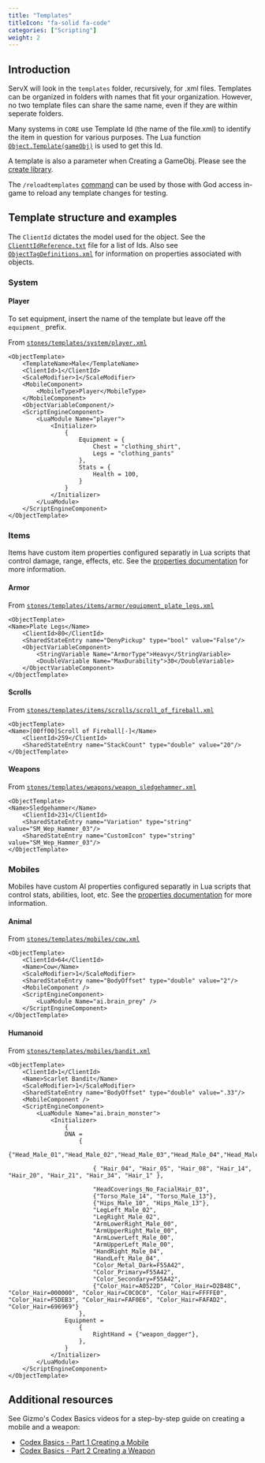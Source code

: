 ```yaml
---
title: "Templates"
titleIcon: "fa-solid fa-code"
categories: ["Scripting"]
weight: 2
---
```


## Introduction

ServX will look in the `templates` folder, recursively, for .xml files. Templates can be organized in folders with names that fit your organization. However, no two template files can share the same name, even if they are within seperate folders.

Many systems in `CORE` use Template Id (the name of the file.xml) to identify the item in question for various purposes. The Lua function [`Object.Template(gameObj)`](https://github.com/corp-por/core/blob/main/scripts/globals/lib/object.lua#L35) is used to get this Id.

A template is also a parameter when Creating a GameObj. Please see the [create library](https://github.com/corp-por/core/blob/main/scripts/globals/lib/create.lua).

The `/reloadtemplates` [command](scripting/commands) can be used by those with God access in-game to reload any template changes for testing.

## Template structure and examples
The `ClientId` dictates the model used for the object. See the [`ClienttIdReference.txt`](https://github.com/corp-por/core/blob/main/ClientIdReference.txt) file for a list of Ids. Also see [`ObjectTagDefinitions.xml`](https://github.com/corp-por/core/blob/main/ObjectTagDefinitions.xml) for information on properties associated with objects.

### System
#### Player
To set equipment, insert the name of the template but leave off the `equipment_` prefix.

From [`stones/templates/system/player.xml`](https://github.com/corp-por/stones/blob/main/templates/system/player.xml)

    <ObjectTemplate>
        <TemplateName>Male</TemplateName>
        <ClientId>1</ClientId>
        <ScaleModifier>1</ScaleModifier>
        <MobileComponent>
            <MobileType>Player</MobileType>
        </MobileComponent>
        <ObjectVariableComponent/>
        <ScriptEngineComponent>
            <LuaModule Name="player">
                <Initializer>
                    {
                        Equipment = {
                            Chest = "clothing_shirt",
                            Legs = "clothing_pants"
                        },
                        Stats = {
                            Health = 100,
                        }
                    }
                </Initializer>
            </LuaModule>
        </ScriptEngineComponent>	
    </ObjectTemplate>

### Items
Items have custom item properties configured separatly in Lua scripts that control damage, range, effects, etc. See the [properties documentation](scripting/properties#item-properties) for more information.

#### Armor
From [`stones/templates/items/armor/equipment_plate_legs.xml`](https://github.com/corp-por/stones/blob/main/templates/armor/equipment_plate_legs.xml)

    <ObjectTemplate>
    <Name>Plate Legs</Name>
        <ClientId>80</ClientId>
        <SharedStateEntry name="DenyPickup" type="bool" value="False"/>
        <ObjectVariableComponent>			
            <StringVariable Name="ArmorType">Heavy</StringVariable>
            <DoubleVariable Name="MaxDurability">30</DoubleVariable>
        </ObjectVariableComponent>
    </ObjectTemplate>

#### Scrolls
From [`stones/templates/items/scrolls/scroll_of_fireball.xml`](https://github.com/corp-por/stones/blob/main/templates/items/scrolls/scroll_of_fireball.xml)

    <ObjectTemplate>
    <Name>[00ff00]Scroll of Fireball[-]</Name>
        <ClientId>259</ClientId>
        <SharedStateEntry name="StackCount" type="double" value="20"/>
    </ObjectTemplate>

#### Weapons
From [`stones/templates/weapons/weapon_sledgehammer.xml`](https://github.com/corp-por/stones/blob/main/templates/weapons/weapon_sledgehammer.xml)

    <ObjectTemplate>
    <Name>Sledgehammer</Name>
        <ClientId>231</ClientId>
        <SharedStateEntry name="Variation" type="string" value="SM_Wep_Hammer_03"/>
        <SharedStateEntry name="CustomIcon" type="string" value="SM_Wep_Hammer_03"/>
    </ObjectTemplate>

### Mobiles
Mobiles have custom AI properties configured separatly in Lua scripts that control stats, abilities, loot, etc. See the [properties documentation](scripting/properties#ai-properties) for more information.

#### Animal
From [`stones/templates/mobiles/cow.xml`](https://github.com/corp-por/stones/blob/main/templates/mobiles/cow.xml)

    <ObjectTemplate>
        <ClientId>64</ClientId>
        <Name>Cow</Name>
        <ScaleModifier>1</ScaleModifier>
        <SharedStateEntry name="BodyOffset" type="double" value="2"/>
        <MobileComponent />
        <ScriptEngineComponent>
            <LuaModule Name="ai.brain_prey" />
        </ScriptEngineComponent>
    </ObjectTemplate>

#### Humanoid
From [`stones/templates/mobiles/bandit.xml`](https://github.com/corp-por/stones/blob/main/templates/mobiles/bandit.xml)

    <ObjectTemplate>
        <ClientId>1</ClientId>
        <Name>Scarlet Bandit</Name>
        <ScaleModifier>1</ScaleModifier>
        <SharedStateEntry name="BodyOffset" type="double" value=".33"/>
        <MobileComponent />
        <ScriptEngineComponent>
            <LuaModule Name="ai.brain_monster">
                <Initializer>
                    {
                    DNA = 
                        {
                            {"Head_Male_01","Head_Male_02","Head_Male_03","Head_Male_04","Head_Male_05"},

                            { "Hair_04", "Hair_05", "Hair_08", "Hair_14", "Hair_20", "Hair_21", "Hair_34", "Hair_1" },

                            "HeadCoverings_No_FacialHair_03",
                            {"Torso_Male_14", "Torso_Male_13"},
                            {"Hips_Male_10", "Hips_Male_13"},
                            "LegLeft_Male_02",
                            "LegRight_Male_02",
                            "ArmLowerRight_Male_00",
                            "ArmUpperRight_Male_00",
                            "ArmLowerLeft_Male_00",
                            "ArmUpperLeft_Male_00",
                            "HandRight_Male_04",
                            "HandLeft_Male_04",
                            "Color_Metal_Dark=F55A42",
                            "Color_Primary=F55A42",
                            "Color_Secondary=F55A42",
                            {"Color_Hair=A0522D", "Color_Hair=D2B48C", "Color_Hair=000000", "Color_Hair=C0C0C0", "Color_Hair=FFFFE0", "Color_Hair=F5DEB3", "Color_Hair=FAF0E6", "Color_Hair=FAFAD2", "Color_Hair=696969"}
                        },
                    Equipment = 
                        {
                            RightHand = {"weapon_dagger"},		
                        },
                    }
                </Initializer>
            </LuaModule>
        </ScriptEngineComponent>
    </ObjectTemplate>

## Additional resources
See Gizmo's Codex Basics videos for a step-by-step guide on creating a mobile and a weapon:
* [Codex Basics - Part 1 Creating a Mobile](https://www.youtube.com/watch?v=N-_6ERpLn60)
* [Codex Basics - Part 2 Creating a Weapon](https://www.youtube.com/watch?v=HvPb0-BkrsM)
